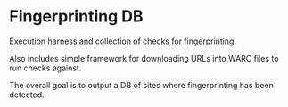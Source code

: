 # Fingerprinting DB

Execution harness and collection of checks for fingerprinting.

Also includes simple framework for downloading URLs into WARC
files to run checks against.

The overall goal is to output a DB of sites where fingerprinting
has been detected.

